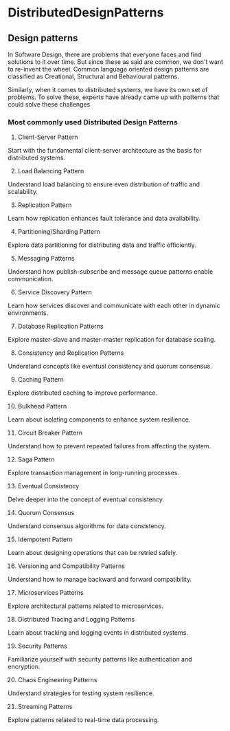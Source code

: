 # DistributedDesignPatterns

## Design patterns
In Software Design, there are problems that everyone faces and find solutions to it over time. But since these as said are common, we don't want to re-invent the wheel.
Common language oriented design patterns are classified as Creational, Structural and Behavioural patterns.

Similarly, when it comes to distributed systems, we have its own set of problems. To solve these, experts have already came up with patterns that could solve these challenges

### Most commonly used Distributed Design Patterns

1. Client-Server Pattern

Start with the fundamental client-server architecture as the basis for distributed systems.

2. Load Balancing Pattern

Understand load balancing to ensure even distribution of traffic and scalability.

3. Replication Pattern

Learn how replication enhances fault tolerance and data availability.

4. Partitioning/Sharding Pattern

Explore data partitioning for distributing data and traffic efficiently.

5. Messaging Patterns

Understand how publish-subscribe and message queue patterns enable communication.

6. Service Discovery Pattern

Learn how services discover and communicate with each other in dynamic environments.

7. Database Replication Patterns

Explore master-slave and master-master replication for database scaling.

8. Consistency and Replication Patterns

Understand concepts like eventual consistency and quorum consensus.

9. Caching Pattern

Explore distributed caching to improve performance.

10. Bulkhead Pattern

Learn about isolating components to enhance system resilience.

11. Circuit Breaker Pattern

Understand how to prevent repeated failures from affecting the system.

12. Saga Pattern

Explore transaction management in long-running processes.

13. Eventual Consistency

Delve deeper into the concept of eventual consistency.

14. Quorum Consensus

Understand consensus algorithms for data consistency.

15. Idempotent Pattern

Learn about designing operations that can be retried safely.

16. Versioning and Compatibility Patterns

Understand how to manage backward and forward compatibility.

17. Microservices Patterns

Explore architectural patterns related to microservices.

18. Distributed Tracing and Logging Patterns

Learn about tracking and logging events in distributed systems.

19. Security Patterns

Familiarize yourself with security patterns like authentication and encryption.

20. Chaos Engineering Patterns

Understand strategies for testing system resilience.

21. Streaming Patterns

Explore patterns related to real-time data processing.